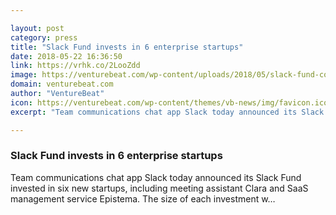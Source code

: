 ```yaml
---

layout: post
category: press
title: "Slack Fund invests in 6 enterprise startups"
date: 2018-05-22 16:36:50
link: https://vrhk.co/2LooZdd
image: https://venturebeat.com/wp-content/uploads/2018/05/slack-fund-companies.png?fit=8000%2C4501&strip=all
domain: venturebeat.com
author: "VentureBeat"
icon: https://venturebeat.com/wp-content/themes/vb-news/img/favicon.ico
excerpt: "Team communications chat app Slack today announced its Slack Fund invested in six new startups, including meeting assistant Clara and SaaS management service Epistema. The size of each investment w…"

---
```


### Slack Fund invests in 6 enterprise startups

Team communications chat app Slack today announced its Slack Fund invested in six new startups, including meeting assistant Clara and SaaS management service Epistema. The size of each investment w…